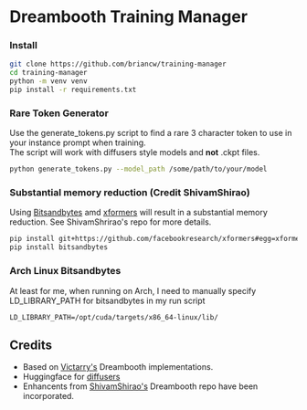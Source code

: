 # Dreambooth Training Manager
### Install
```bash
git clone https://github.com/briancw/training-manager
cd training-manager
python -m venv venv
pip install -r requirements.txt
```

### Rare Token Generator
Use the generate_tokens.py script to find a rare 3 character token to use in your instance prompt when training.<br>
The script will work with diffusers style models and **not** .ckpt files.
```bash
python generate_tokens.py --model_path /some/path/to/your/model
```

### Substantial memory reduction (Credit ShivamShirao)
Using [Bitsandbytes](https://github.com/TimDettmers/bitsandbytes) amd [xformers](https://github.com/facebookresearch/xformers) will result in a substantial memory reduction. See ShivamShrirao's repo for more details.
```bash
pip install git+https://github.com/facebookresearch/xformers#egg=xformers
pip install bitsandbytes
```

### Arch Linux Bitsandbytes
At least for me, when running on Arch, I need to manually specify LD_LIBRARY_PATH for bitsandbytes in my run script
```
LD_LIBRARY_PATH=/opt/cuda/targets/x86_64-linux/lib/
```

## Credits
- Based on [Victarry's](https://github.com/ShivamShrirao/diffusers/tree/main/examples/dreambooth) Dreambooth implementations.
- Huggingface for [diffusers](https://github.com/huggingface/diffusers)
- Enhancents from [ShivamShirao's](https://github.com/ShivamShrirao/diffusers/tree/main/examples/dreambooth) Dreambooth repo have been incorporated.